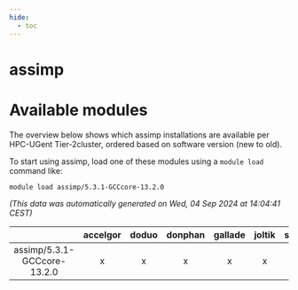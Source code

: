 ```yaml
---
hide:
  - toc
---
```


assimp
======

# Available modules


The overview below shows which assimp installations are available per HPC-UGent Tier-2cluster, ordered based on software version (new to old).

To start using assimp, load one of these modules using a `module load` command like:

```shell
module load assimp/5.3.1-GCCcore-13.2.0
```

*(This data was automatically generated on Wed, 04 Sep 2024 at 14:04:41 CEST)*  

| |accelgor|doduo|donphan|gallade|joltik|shinx|skitty|
| :---: | :---: | :---: | :---: | :---: | :---: | :---: | :---: |
|assimp/5.3.1-GCCcore-13.2.0|x|x|x|x|x|x|x|
